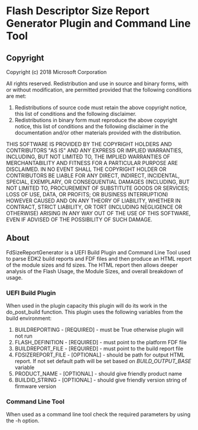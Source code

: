 # Flash Descriptor Size Report Generator Plugin and Command Line Tool

## Copyright

Copyright (c) 2018 Microsoft Corporation

All rights reserved. Redistribution and use in source and binary forms, with or without modification, are permitted provided that the following conditions are met:
1. Redistributions of source code must retain the above copyright notice, this list of conditions and the following disclaimer.
2. Redistributions in binary form must reproduce the above copyright notice, this list of conditions and the following disclaimer in the documentation and/or other materials provided with the distribution.

THIS SOFTWARE IS PROVIDED BY THE COPYRIGHT HOLDERS AND CONTRIBUTORS "AS IS" AND ANY EXPRESS OR IMPLIED WARRANTIES, INCLUDING, BUT NOT LIMITED TO, THE IMPLIED WARRANTIES OF MERCHANTABILITY AND FITNESS FOR A PARTICULAR PURPOSE ARE DISCLAIMED. IN NO EVENT SHALL THE COPYRIGHT HOLDER OR CONTRIBUTORS BE LIABLE FOR ANY DIRECT, INDIRECT, INCIDENTAL, SPECIAL, EXEMPLARY, OR CONSEQUENTIAL DAMAGES (INCLUDING, BUT NOT LIMITED TO, PROCUREMENT OF SUBSTITUTE GOODS OR SERVICES; LOSS OF USE, DATA, OR PROFITS; OR BUSINESS INTERRUPTION) HOWEVER CAUSED AND ON ANY THEORY OF LIABILITY, WHETHER IN CONTRACT, STRICT LIABILITY, OR TORT (INCLUDING NEGLIGENCE OR OTHERWISE) ARISING IN ANY WAY OUT OF THE USE OF THIS SOFTWARE, EVEN IF ADVISED OF THE POSSIBILITY OF SUCH DAMAGE.

## About

FdSizeReportGenerator is a UEFI Build Plugin and Command Line Tool used to parse EDK2 build reports and FDF files and then produce an HTML report of the module sizes and fd sizes.  The HTML report then allows deeper analysis of the Flash Usage, the Module Sizes, and overall breakdown of usage.


### UEFI Build Plugin
When used in the plugin capacity this plugin will do its work in the do_post_build function.  This plugin uses the following variables from the build environment:
 1. BUILDREPORTING - [REQUIRED] - must be True otherwise plugin will not run
 1. FLASH_DEFINITION - [REQUIRED] - must point to the platform FDF file
 1. BUILDREPORT_FILE - [REQUIRED] - must point to the build report file
 1. FDSIZEREPORT_FILE - [OPTIONAL] - should be path for output HTML report.  If not set default path will be set based on *BUILD_OUTPUT_BASE* variable
 1. PRODUCT_NAME - [OPTIONAL] - should give friendly product name
 1. BUILDID_STRING - [OPTIONAL] - should give friendly version string of firmware version


### Command Line Tool
When used as a command line tool check the required parameters by using the -h option.
